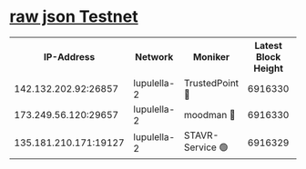[raw json Testnet](https://rpc-check.jaclalt.stavr.tech/jaclalt/rpc-jaclalt-result.json)
=

<table><tr><th>IP-Address</th><th>Network</th><th>Moniker</th><th>Latest Block Height</th><th>Earliest Block Height</th><th>Catching Up</th><th>Tx Index</th><th>Voting Power</th><th>Scan Time</th></tr><tr><td>142.132.202.92:26857</td><td>lupulella-2</td><td>TrustedPoint 🔴</td><td>6916330</td><td>6282001</td><td>False</td><td>off</td><td>400065</td><td>2024-03-02T05:43:17.139751716UTC</td></tr><tr><td>173.249.56.120:29657</td><td>lupulella-2</td><td>moodman 🔴</td><td>6916330</td><td>6816330</td><td>False</td><td>off</td><td>1075134</td><td>2024-03-02T05:43:16.920862470UTC</td></tr><tr><td>135.181.210.171:19127</td><td>lupulella-2</td><td>STAVR-Service 🟢</td><td>6916329</td><td>6915001</td><td>False</td><td>on</td><td>0</td><td>2024-03-02T05:43:06.269236368UTC</td></tr></table>

